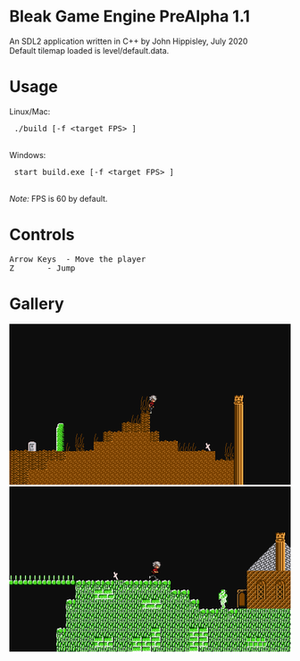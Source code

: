 # Bleak Game Engine PreAlpha 1.1
An SDL2 application written in C++ by John Hippisley, July 2020 <br/>
Default tilemap loaded is level/default.data.
# Usage
Linux/Mac: <pre> ./build [-f &lt;target FPS&gt; ] </pre> <br/>
Windows: <pre> start build.exe [-f &lt;target FPS&gt; ] </pre> <br/>
<i> Note: </i> FPS is 60 by default. <br/>
# Controls
<pre>
Arrow Keys	- Move the player
Z		- Jump
</pre>
# Gallery
![Screenshot](https://raw.githubusercontent.com/JGHipp/bleak/master/screenshots/1.png)<br/>
![Screenshot](https://raw.githubusercontent.com/JGHipp/bleak/master/screenshots/2.png)
